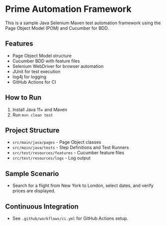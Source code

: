 # Prime Automation Framework

This is a sample Java Selenium Maven test automation framework using the Page Object Model (POM) and Cucumber for BDD.

## Features
- Page Object Model structure
- Cucumber BDD with feature files
- Selenium WebDriver for browser automation
- JUnit for test execution
- log4j for logging
- GitHub Actions for CI

## How to Run
1. Install Java 11+ and Maven
2. Run `mvn clean test`

## Project Structure
- `src/main/java/pages` - Page Object classes
- `src/main/java/tests` - Step Definitions and Test Runners
- `src/test/resources/features` - Cucumber feature files
- `src/test/resources/logs` - Log output

## Sample Scenario
- Search for a flight from New York to London, select dates, and verify prices are displayed.

## Continuous Integration
- See `.github/workflows/ci.yml` for GitHub Actions setup.
